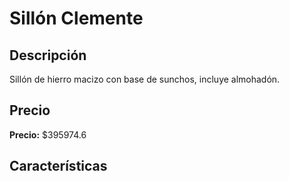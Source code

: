 # Sillón Clemente

## Descripción

Sillón de hierro macizo con base de sunchos, incluye almohadón.

## Precio

**Precio:** $395974.6

## Características

